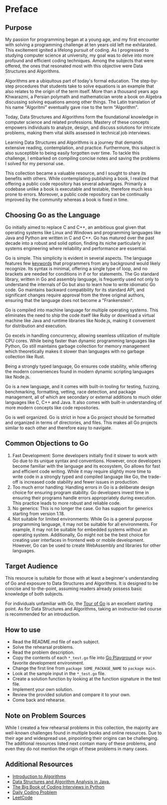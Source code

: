 # Preface

## Purpose

My passion for programming began at a young age, and my first encounter with solving a programming challenge at ten years old left me exhilarated. This excitement ignited a lifelong pursuit of coding. As I progressed to studying computer science at university, my goal was to delve into more profound and efficient coding techniques. Among the subjects that were offered, the ones that resonated most with this objective were Data Structures and Algorithms.

Algorithms are a ubiquitous part of today's formal education. The step-by-step procedures that students take to solve equations is an example that also relates to the origin of the term itself. More than a thousand years ago Khwarazmi, a Persian polymath and mathematician wrote a book on Algebra discussing solving equations among other things. The Latin translation of his name "Algoritmi" eventually gave rise to the term "Algorithm".

Today, Data Structures and Algorithms form the foundational knowledge in computer science and related professions. Mastery of these concepts empowers individuals to analyze, design, and discuss solutions for intricate problems, making them vital skills assessed in technical job interviews.

Learning Data Structures and Algorithms is a journey that demands extensive reading, contemplation, and practice. Furthermore, this subject is also susceptible to being easily forgotten over time. To tackle this challenge, I embarked on compiling concise notes and saving the problems I solved for my personal use.

This collection became a valuable resource, and I sought to share its benefits with others. While contemplating publishing a book, I realized that offering a public code repository has several advantages. Primarily a codebase unlike a book is executable and testable, therefore much less prone to errors. Moreover, a public code repository can be continually improved by the community whereas a book is fixed in time.

## Choosing Go as the Language

Go initially aimed to replace C and C++, an ambitious goal given that operating systems like Linux and Windows and programming languages like Java and Python are written in C and C++. Go has matured over the past decade into a robust and solid option, finding its niche particularly in systems engineering where reliability and performance are essential.

Go is simple. This simplicity is evident in several aspects. The language features few [keywords](https://go.dev/ref/spec#Keywords) that programmers from any background would likely recognize. Its syntax is minimal, offering a single type of loop, and no brackets are needed for conditions in if or for statements. The Go standard library, written in Go and assembly language, is frequently used not only to understand the internals of Go but also to learn how to write idiomatic Go code. Go maintains backward compatibility for its standard API, and significant changes require approval from the three original authors, ensuring that the language does not become a "Frankenstein".

Go is compiled into machine language for multiple operating systems. This eliminates the need to ship the code itself like Ruby or download a virtual machine like Java and runtime libraries like Node.js, making it convenient for distribution and execution.

Go excels in handling concurrency, allowing seamless utilization of multiple CPU cores. While being faster than dynamic programming languages like Python, Go still maintains garbage collection for memory management which theoretically makes it slower than languages with no garbage collection like Rust.

Being a strongly typed language, Go ensures code stability, while offering the modern conveniences found in modern dynamic scripting languages like Node.js.

Go is a new language, and it comes with built-in tooling for testing, fuzzing, benchmarking, formatting, vetting, race detection, and package management, all of which are secondary or external additions to much older languages like C, C++ and Java. It also comes with built-in understanding of more modern concepts like code repositories.

Go is well organized. Go is strict in how a Go project should be formatted and organized in terms of directories, and files. This makes all Go projects similar to each other and therefore easy to navigate.

## Common Objections to Go

1. Fast Development: Some developers initially find it slower to work with Go due to its unique syntax and conventions. However, once developers become familiar with the language and its ecosystem, Go allows for fast and efficient code writing. While it may require slightly more time to write code in a strongly typed and compiled language like Go, the trade-off is increased code stability and fewer issues in production.
2. Too much error handling: Handling errors in Go is a deliberate design choice for ensuring program stability. Go developers invest time in ensuring their programs handle errors appropriately during execution. This practice leads to more robust and reliable code.
3. No generics: This is no longer the case. Go has support for generics starting from version 1.18.
4. Not suitable for limited environments: While Go is a general purpose programming language, it may not be suitable for all environments. For example, it may not be suitable for embedded systems without an operating system. Additionally, Go might not be the best choice for creating user interfaces in frontend web or mobile development. However, Go can be used to create WebAssembly and libraries for other languages.

## Target Audience

This resource is suitable for those with at least a beginner's understanding of Go and exposure to Data Structures and Algorithms. It is designed to be concise and to-the-point, assuming readers already possess basic knowledge of both subjects.

For individuals unfamiliar with Go, the [Tour of Go](https://go.dev/tour/welcome/1) is an excellent starting point. As for Data Structures and Algorithms, taking an instructor-led course is recommended for an introduction.

## How to use

* Read the README.md file of each subject.
* Solve the rehearsal problems.
* Read the problem description.
* Copy the contents of each `*_test.go` file into [Go Playground](https://go.dev/play/) or your favorite development environment.
* Change the first line from `package SOME_PACKAGE_NAME` to `package main`.
* Look at the sample input in the `*_test.go` file.
* Create a solution function by looking at the function signature in the test file.
* Implement your own solution.
* Review the provided solution and compare it to your own.
* Come back and rehearse.

## Note on Problem Sources

While I created a few rehearsal problems in this collection, the majority are well-known challenges found in multiple books and online resources. Due to their age and widespread use, pinpointing their origins can be challenging. The additional resources listed next contain many of these problems, and even they do not mention the origin of these problems in many cases.

## Additional Resources

* [Introduction to Algorithms](https://amzn.to/3q6S4TK)
* [Data Structures and Algorithm Analysis in Java.](https://amzn.to/3DugGsP)
* [The Big Book of Coding Interviews in Python](https://amzn.to/3rC0ToT)
* [Daily Coding Problem](https://amzn.to/3OvDjmH)
* [LeetCode](https://leetcode.com/)
